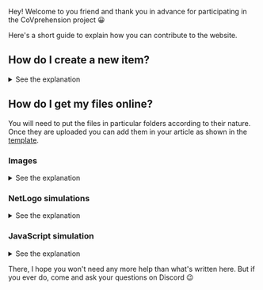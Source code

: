 Hey! Welcome to you friend and thank you in advance for participating in the CoVprehension project 😀

Here's a short guide to explain how you can contribute to the website.

## How do I create a new item?

<details>
<summary>See the explanation</summary>

1. Go to subfolder [`_posts`](https://github.com/RoiArthurB/CoVprehension/tree/master/_i18n/fr/_posts)
2. Create a new file with the following format: `YYYYY-MM-DD-qXX.md`
3. **Copy and paste** then **Complete** the following header:
```
---
layout: post
title: "Question XX: Find a good title"
subtitle: "And a subtitle that tears his race apart"...

# Default mask image
#background: '/img/bg-index.jpg'

# Won't show up if empty
author_text: First name N., First name N.
author_simulations : First name N.
author_illustration: First name N., First name N.

# To not display the question in the global feed
# If you're in doubt, don't touch it :)
hidden: false

# If / Marks the question as 
# true / "processed"
# false / "in process"
publish: false
---

<!-- YOUR TEXT HERE -->
```
4. Fill in the content of the article in [HTML](https://www.w3schools.com/html/) or [MarkDown](https://www.markdownguide.org/) format

### Bonus

There's a template file with everything you can put in the posts available [here](https://github.com/covprehension/CoVprehension/blob/master/_i18n/fr/_posts/TEMPLATE-COMMUN.md) (button `raw` to see the code in _Markdown_).

### How can I see my article?

You've written your article and it's cool, but it would be even cooler to see your article directly on the website, right?

Either you're a developer and you know how to do it, or you're a normal human being and you're going to have to tinker a little bit!

**How to**

All the articles in the `_posts` folder are generated and accessible on the website, only the links for the articles _in process_ are missing.

To go and see the article on the website, you just have to take the name of the file and transform it like this :
```
                             2020-03-24-q0.md
                          \/  \/  \/ \/ \/ \/
https://covprehension.org/en/2020/03/24/q0.html
```

Easy, isn't it? 😉

</details>

## How do I get my files online?

You will need to put the files in particular folders according to their nature. Once they are uploaded you can add them in your article as shown in the [template](https://github.com/covprehension/CoVprehension/blob/master/_i18n/fr/_posts/TEMPLATE-COMMUN.md).

### Images

<details>
<summary>See the explanation</summary>

In the root directory `/img/posts` (you can click [here](https://github.com/covprehension/CoVprehension/tree/master/img/posts) to go directly into the directory).

</details>

### NetLogo simulations

<details>
<summary>See the explanation</summary>

#### Before uploading

1. NetLogo simulations must be exported via the NetLogo software by clicking "File" then "Save As NetLogo Web..."
2. You should name your file like this `CoVprehension_Confinement_Q<indexNumericArbitrary>.html`.

#### Where to upload

In the root directory `/simulations/` (you can click [here](https://github.com/covprehension/CoVprehension/tree/master/simulations) to go directly to the directory).

#### Use simulation in the page

You'll have to put this little piece of code by changing `<ArbitraryNumericIndex>` by the one you chose in the name of your file:

```
<a href="#" class="btn btn-primary" onclick="loadIframeSimulator(<indexNumericArbitrary>, this); return false;">Simulate the impact of containment on the epidemic curve</a>
<div class="iframeContainer"></div>
```

</details>

### JavaScript simulation

<details>
<summary>See the explanation</summary>

#### Resources

The library used is based on [particles.js](https://vincentgarreau.com/particles.js/) and has been reworked by @benoitgaudou and @RoiArthurB.

You'll find it [there](https://github.com/covprehension/CoVprehension/blob/master/assets/particles.js) `/assets/particles.js`.

#### Where to put the files

Call files are called dynamically in posts. They should be located in a single directory `/simulations/js/<numberQuestion>/` (with any name and called in alphabetical order). 

</details>

There, I hope you won't need any more help than what's written here. But if you ever do, come and ask your questions on Discord 😉
